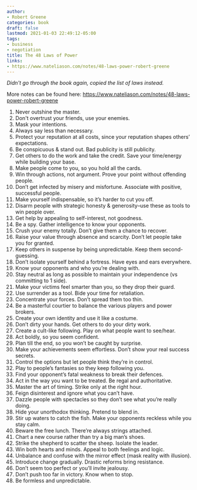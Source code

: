```yaml
---
author:
- Robert Greene
categories: book
draft: false
lastmod: 2021-01-03 22:49:12-05:00
tags:
- business
- negotiation
title: The 48 Laws of Power
links:
- https://www.nateliason.com/notes/48-laws-power-robert-greene
---
```


_Didn't go through the book again, copied the list of laws instead._

More notes can be found here:
<https://www.nateliason.com/notes/48-laws-power-robert-greene>

1. Never outshine the master.
2. Don't overtrust your friends, use your enemies.
3. Mask your intentions.
4. Always say less than necessary.
5. Protect your reputation at all costs, since your reputation shapes others’ expectations.
6. Be conspicuous & stand out. Bad publicity is still publicity.
7. Get others to do the work and take the credit. Save your time/energy while building your base.
8. Make people come to you, so you hold all the cards.
9. Win through actions, not argument. Prove your point without offending people.
10. Don’t get infected by misery and misfortune. Associate with positive, successful people.
11. Make yourself indispensable, so it’s harder to cut you off.
12. Disarm people with strategic honesty & generosity–use these as tools to win people over.
13. Get help by appealing to self-interest, not goodness.
14. Be a spy. Gather intelligence to know your opponents.
15. Crush your enemy totally. Don’t give them a chance to recover.
16. Raise your value through absence and scarcity. Don’t let people take you for granted.
17. Keep others in suspense by being unpredictable. Keep them second-guessing.
18. Don’t isolate yourself behind a fortress. Have eyes and ears everywhere.
19. Know your opponents and who you’re dealing with.
20. Stay neutral as long as possible to maintain your independence (vs committing to 1 side).
21. Make your victims feel smarter than you, so they drop their guard.
22. Use surrender as a tool. Bide your time for retaliation.
23. Concentrate your forces. Don’t spread them too thin.
24. Be a masterful courtier to balance the various players and power brokers.
25. Create your own identity and use it like a costume.
26. Don’t dirty your hands. Get others to do your dirty work.
27. Create a cult-like following. Play on what people want to see/hear.
28. Act boldly, so you seem confident.
29. Plan till the end, so you won’t be caught by surprise.
30. Make your achievements seem effortless. Don’t show your real success secrets.
31. Control the options but let people think they’re in control.
32. Play to people’s fantasies so they keep following you.
33. Find your opponent’s fatal weakness to break their defences.
34. Act in the way you want to be treated. Be regal and authoritative.
35. Master the art of timing. Strike only at the right hour.
36. Feign disinterest and ignore what you can’t have.
37. Dazzle people with spectacles so they don’t see what you’re really doing.
38. Hide your unorthodox thinking. Pretend to blend in.
39. Stir up waters to catch the fish. Make your opponents reckless while you stay calm.
40. Beware the free lunch. There’re always strings attached.
41. Chart a new course rather than try a big man’s shoes.
42. Strike the shepherd to scatter the sheep. Isolate the leader.
43. Win both hearts and minds. Appeal to both feelings and logic.
44. Unbalance and confuse with the mirror effect (mask reality with illusion).
45. Introduce change gradually. Drastic reforms bring resistance.
46. Don’t seem too perfect or you’ll invite jealousy.
47. Don’t push too far in victory. Know when to stop.
48. Be formless and unpredictable.
